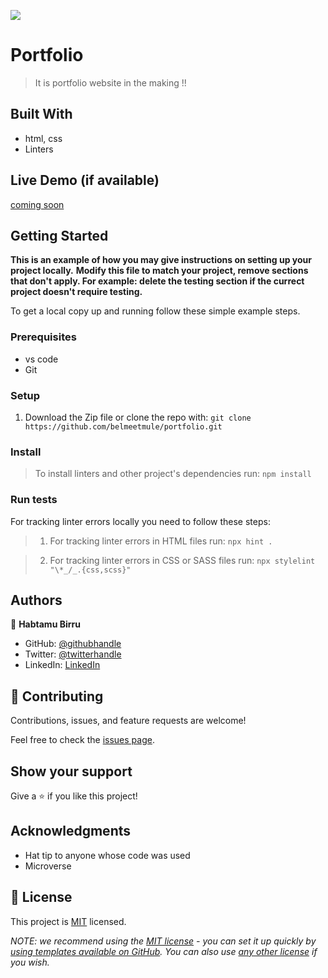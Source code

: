 ![](https://img.shields.io/badge/Microverse-blueviolet)

# Portfolio

> It is portfolio website in the making !!


## Built With

- html, css
- Linters

## Live Demo (if available)

[coming soon](https://livedemo.com)


## Getting Started

**This is an example of how you may give instructions on setting up your project locally.**
**Modify this file to match your project, remove sections that don't apply. For example: delete the testing section if the currect project doesn't require testing.**


To get a local copy up and running follow these simple example steps.

### Prerequisites
 - vs code
 - Git

### Setup
1. Download the Zip file or clone the repo with:
`git clone https://github.com/belmeetmule/portfolio.git`

### Install
> To install linters and other project's dependencies run:
` npm install `


### Run tests
For tracking linter errors locally you need to follow these steps:

  > 1. For tracking linter errors in HTML files run:
  ` npx hint . `

  >2. For tracking linter errors in CSS or SASS files run:
  ` npx stylelint "\*_/_.{css,scss}" `


## Authors

👤 **Habtamu Birru**

- GitHub: [@githubhandle](https://github.com/Habtamu2010)
- Twitter: [@twitterhandle](https://twitter.com/beleyaha)
- LinkedIn: [LinkedIn](https://linkedin.com/in/habtamu-birru-4187ab20)


## 🤝 Contributing

Contributions, issues, and feature requests are welcome!

Feel free to check the [issues page](https://github.com/Habtamu210/portfolio-pro/issues).

## Show your support

Give a ⭐️ if you like this project!

## Acknowledgments

- Hat tip to anyone whose code was used
- Microverse 

## 📝 License

This project is [MIT](./MIT) licensed.

_NOTE: we recommend using the [MIT license](https://choosealicense.com/licenses/mit/) - you can set it up quickly by [using templates available on GitHub](https://docs.github.com/en/communities/setting-up-your-project-for-healthy-contributions/adding-a-license-to-a-repository). You can also use [any other license](https://choosealicense.com/licenses/) if you wish._

